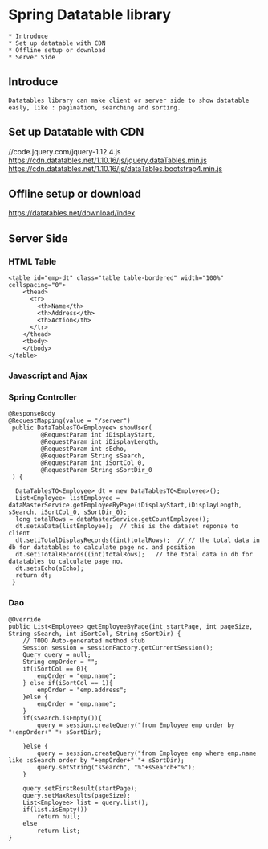 # Spring Datatable library 
	* Introduce
	* Set up datatable with CDN
	* Offline setup or download
	* Server Side
	
## Introduce
	Datatables library can make client or server side to show datatable easly, like : pagination, searching and sorting.
	
## Set up Datatable with CDN 
//code.jquery.com/jquery-1.12.4.js
https://cdn.datatables.net/1.10.16/js/jquery.dataTables.min.js
https://cdn.datatables.net/1.10.16/js/dataTables.bootstrap4.min.js

## Offline setup or download 
https://datatables.net/download/index 

## Server Side 
### HTML Table 
	<table id="emp-dt" class="table table-bordered" width="100%" cellspacing="0">
		<thead>
		  <tr>
			<th>Name</th>
			<th>Address</th>
			<th>Action</th>
		  </tr>
		</thead>
		<tbody>  
		</tbody>
	</table>
	
### Javascript and Ajax
<script type="text/javascript">
	var oTb = $("#emp-dt").DataTable({
		"bProcesing" : true,
		"bServerSide" : true,
		"sPaginationType" : "full_numbers",
		"sAjaxSource" : "/employee/server",
		"aoColumns" : [
				   {
					"sTitle" : "Name",
					"mData" : "name",
				   },
				   {
					"sTitle" : "Address",
					"mData" : "address",
				   },
				   {"mData":null}],
		 "aoColumnDefs": [{
		   "aTargets": [ 2 ],
		   "mData": "download_link",
		   "mRender": function ( data, type, full ) {
			 console.log();
			 var theLink = "<a href='#' delete-id='"+data.id+"' class='delete-row btn btn-danger btn-sm'>Delete</a>";
			 theLink += " <a href='#' delete-id='"+data.id+"' class='delete-row btn btn-warning btn-sm'>Edit</a>";
			 theLink += " <a href='#' delete-id='"+data.id+"' class='delete-row btn btn-primary btn-sm'>View</a>";
			 return theLink;
		   }
		 }],
		"fnServerData" : function(sSource, aoData, fnCallback) { 
			console.log(aoData);
			
			$.ajax({
			 "dataType" : 'json',
			 "type" : "GET",
			 "url" : sSource,
			 "data" : aoData,
			 "success" : fnCallback
			});
			
		}
	});
</script>
	
### Spring Controller
	@ResponseBody 
	@RequestMapping(value = "/server")
	 public DataTablesTO<Employee> showUser(
			 @RequestParam int iDisplayStart,
	         @RequestParam int iDisplayLength, 
	         @RequestParam int sEcho,
	         @RequestParam String sSearch,
	         @RequestParam int iSortCol_0,
	         @RequestParam String sSortDir_0
	 ) {
		
	  DataTablesTO<Employee> dt = new DataTablesTO<Employee>();
	  List<Employee> listEmployee = dataMasterService.getEmployeeByPage(iDisplayStart,iDisplayLength, sSearch, iSortCol_0, sSortDir_0);
	  long totalRows = dataMasterService.getCountEmployee();
	  dt.setAaData(listEmployee);  // this is the dataset reponse to client
	  dt.setiTotalDisplayRecords((int)totalRows);  // // the total data in db for datatables to calculate page no. and position
	  dt.setiTotalRecords((int)totalRows);   // the total data in db for datatables to calculate page no.
	  dt.setsEcho(sEcho);
	  return dt;
	 }

### Dao
	@Override
	public List<Employee> getEmployeeByPage(int startPage, int pageSize, String sSearch, int iSortCol, String sSortDir) {
		// TODO Auto-generated method stub
		Session session = sessionFactory.getCurrentSession();
		Query query = null;
		String empOrder = "";
		if(iSortCol == 0){
			empOrder = "emp.name";
		} else if(iSortCol == 1){
			empOrder = "emp.address";
		}else {
			empOrder = "emp.name";
		}
		if(sSearch.isEmpty()){
			query = session.createQuery("from Employee emp order by "+empOrder+" "+ sSortDir);
			
		}else {
			query = session.createQuery("from Employee emp where emp.name like :sSearch order by "+empOrder+" "+ sSortDir);
			query.setString("sSearch", "%"+sSearch+"%");
		}
		 
		query.setFirstResult(startPage);
		query.setMaxResults(pageSize);
		List<Employee> list = query.list();
		if(list.isEmpty())
			return null;
		else 
			return list;
	}
